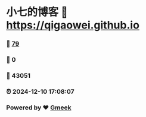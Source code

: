# 小七的博客 :link: https://qigaowei.github.io 
### :page_facing_up: [79](https://qigaowei.github.io/tag.html) 
### :speech_balloon: 0 
### :hibiscus: 43051 
### :alarm_clock: 2024-12-10 17:08:07 
### Powered by :heart: [Gmeek](https://github.com/Meekdai/Gmeek)
